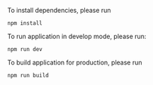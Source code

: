 To install dependencies, please run

```
npm install
```

To run application in develop mode, please run:

```
npm run dev
```

To build application for production, please run

```
npm run build
```
